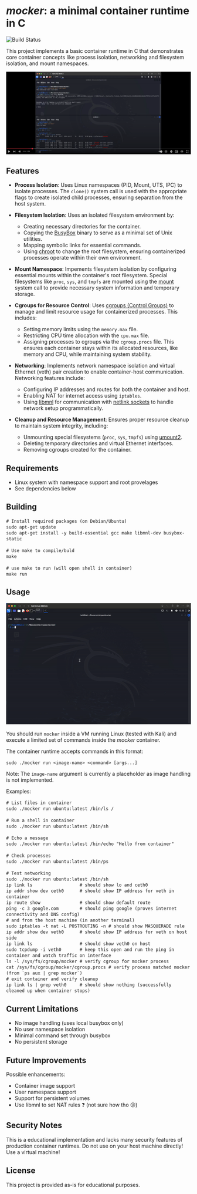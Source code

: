 # _mocker_: a minimal container runtime in C

![Build Status](https://github.com/markCwatson/mocker/actions/workflows/build.yml/badge.svg)

This project implements a basic container runtime in C that demonstrates core container concepts like process isolation, networking and filesystem isolation, and mount namespaces.

[![Mocker demo](public/youtube.png)](https://www.youtube.com/watch?v=MNBXOb73fxs 'mocker demo')

## Features

- **Process Isolation**: Uses Linux namespaces (PID, Mount, UTS, IPC) to isolate processes. The `clone()` system call is used with the appropriate flags to create isolated child processes, ensuring separation from the host system.

- **Filesystem Isolation**: Uses an isolated filesystem environment by:
  - Creating necessary directories for the container.
  - Copying the [BusyBox](https://www.busybox.net/downloads/BusyBox.html) binary to serve as a minimal set of Unix utilities.
  - Mapping symbolic links for essential commands.
  - Using [chroot](https://man7.org/linux/man-pages/man2/chroot.2.html) to change the root filesystem, ensuring containerized processes operate within their own environment.

- **Mount Namespace**: Impements filesystem isolation by configuring essential mounts within the container's root filesystem. Special filesystems like `proc`, `sys`, and `tmpfs` are mounted using the [mount](https://man7.org/linux/man-pages/man2/mount.2.html) system call to provide necessary system information and temporary storage.

- **Cgroups for Resource Control**: Uses [cgroups (Control Groups)](https://man7.org/linux/man-pages/man7/cgroups.7.html) to manage and limit resource usage for containerized processes. This includes:
  - Setting memory limits using the `memory.max` file.
  - Restricting CPU time allocation with the `cpu.max` file.
  - Assigning processes to cgroups via the `cgroup.procs` file.
  This ensures each container stays within its allocated resources, like memory and CPU, while maintaining system stability.

- **Networking**: Implements network namespace isolation and virtual Ethernet (veth) pair creation to enable container-host communication. Networking features include:
  - Configuring IP addresses and routes for both the container and host.
  - Enabling NAT for internet access using `iptables`.
  - Using [libmnl](https://www.netfilter.org/projects/libmnl/doxygen/html/) for communication with [netlink sockets](https://man7.org/linux/man-pages/man7/netlink.7.html) to handle network setup programmatically.

- **Cleanup and Resource Management**: Ensures proper resource cleanup to maintain system integrity, including:
  - Unmounting special filesystems (`proc`, `sys`, `tmpfs`) using [umount2](https://man7.org/linux/man-pages/man2/umount.2.html).
  - Deleting temporary directories and virtual Ethernet interfaces.
  - Removing cgroups created for the container.

## Requirements

- Linux system with namespace support and root provelages
- See dependencies below

## Building

```shell
# Install required packages (on Debian/Ubuntu)
sudo apt-get update
sudo apt-get install -y build-essential gcc make libmnl-dev busybox-static

# Use make to compile/buld
make

# use make to run (will open shell in container)
make run
```

## Usage

![alt-text][1]

You should run `mocker` inside a VM running Linux (tested with Kali) and execute a limited set of commands inside the _mocker_ container.

The container runtime accepts commands in this format:

```shell
sudo ./mocker run <image-name> <command> [args...]
```

Note: The `image-name` argument is currently a placeholder as image handling is not implemented.

Examples:

```shell
# List files in container
sudo ./mocker run ubuntu:latest /bin/ls /

# Run a shell in container
sudo ./mocker run ubuntu:latest /bin/sh

# Echo a message
sudo ./mocker run ubuntu:latest /bin/echo "Hello from container"

# Check processes
sudo ./mocker run ubuntu:latest /bin/ps

# Test networking
sudo ./mocker run ubuntu:latest /bin/sh
ip link ls                  # should show lo and ceth0
ip addr show dev ceth0      # should show IP address for veth in container
ip route show               # should show default route
ping -c 3 google.com        # should ping google (proves internet connectivity and DNS config)
# and from the host machine (in another terminal)
sudo iptables -t nat -L POSTROUTING -n # should show MASQUERADE rule
ip addr show dev veth0      # should show IP address for veth on host side
ip link ls                  # should show veth0 on host
sudo tcpdump -i veth0       # keep this open and run the ping in container and watch traffic on interface
ls -l /sys/fs/cgroup/mocker # verify cgroup for mocker process
cat /sys/fs/cgroup/mocker/cgroup.procs # verify process matched mocker (from `ps aux | grep mocker`)
# exit container and verify cleanup
ip link ls | grep veth0     # should show nothing (successfully cleaned up when container stops)
```

## Current Limitations

- No image handling (uses local busybox only)
- No user namespace isolation
- Minimal command set through busybox
- No persistent storage

## Future Improvements

Possible enhancements:

- Container image support
- User namespace support
- Support for persistent volumes
- Use libmnl to set NAT rules :question: (not sure how tho :confused:)

## Security Notes

This is a educational implementation and lacks many security features of production container runtimes. Do not use on your host machine directly! Use a virtual machine!

## License

This project is provided as-is for educational purposes.

[1]: public/mocker-demo.gif 'Demo of mocker container running'
